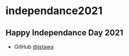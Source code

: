 # independance2021
<h2>Happy Independance Day 2021</h2>

- GitHub [@istawa](https://github.com/istawa)

